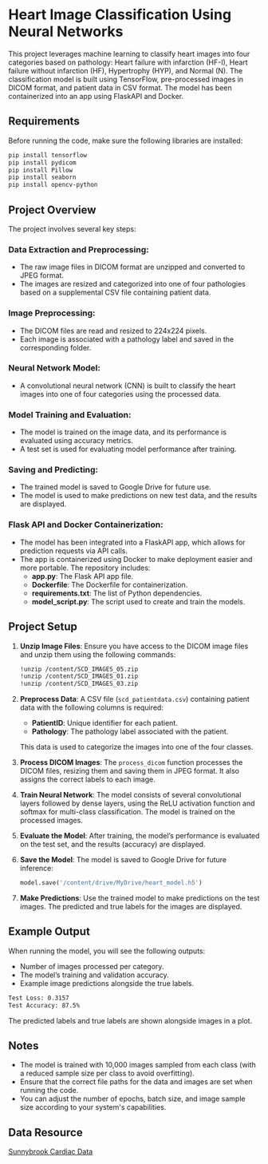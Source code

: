 
# Heart Image Classification Using Neural Networks

This project leverages machine learning to classify heart images into four categories based on pathology: Heart failure with infarction (HF-I), Heart failure without infarction (HF), Hypertrophy (HYP), and Normal (N). The classification model is built using TensorFlow, pre-processed images in DICOM format, and patient data in CSV format. The model has been containerized into an app using FlaskAPI and Docker.

## Requirements
Before running the code, make sure the following libraries are installed:

```bash
pip install tensorflow
pip install pydicom
pip install Pillow
pip install seaborn
pip install opencv-python
```

## Project Overview
The project involves several key steps:

### Data Extraction and Preprocessing:
- The raw image files in DICOM format are unzipped and converted to JPEG format.
- The images are resized and categorized into one of four pathologies based on a supplemental CSV file containing patient data.

### Image Preprocessing:
- The DICOM files are read and resized to 224x224 pixels.
- Each image is associated with a pathology label and saved in the corresponding folder.

### Neural Network Model:
- A convolutional neural network (CNN) is built to classify the heart images into one of four categories using the processed data.

### Model Training and Evaluation:
- The model is trained on the image data, and its performance is evaluated using accuracy metrics.
- A test set is used for evaluating model performance after training.

### Saving and Predicting:
- The trained model is saved to Google Drive for future use.
- The model is used to make predictions on new test data, and the results are displayed.

### Flask API and Docker Containerization:
- The model has been integrated into a FlaskAPI app, which allows for prediction requests via API calls.
- The app is containerized using Docker to make deployment easier and more portable. The repository includes:
  - **app.py**: The Flask API app file.
  - **Dockerfile**: The Dockerfile for containerization.
  - **requirements.txt**: The list of Python dependencies.
  - **model_script.py**: The script used to create and train the models.

## Project Setup

1. **Unzip Image Files**: Ensure you have access to the DICOM image files and unzip them using the following commands:
   
   ```bash
   !unzip /content/SCD_IMAGES_05.zip
   !unzip /content/SCD_IMAGES_01.zip
   !unzip /content/SCD_IMAGES_03.zip
   ```

2. **Preprocess Data**: A CSV file (`scd_patientdata.csv`) containing patient data with the following columns is required:
   - **PatientID**: Unique identifier for each patient.
   - **Pathology**: The pathology label associated with the patient.
   
   This data is used to categorize the images into one of the four classes.

3. **Process DICOM Images**: The `process_dicom` function processes the DICOM files, resizing them and saving them in JPEG format. It also assigns the correct labels to each image.

4. **Train Neural Network**: The model consists of several convolutional layers followed by dense layers, using the ReLU activation function and softmax for multi-class classification. The model is trained on the processed images.

5. **Evaluate the Model**: After training, the model’s performance is evaluated on the test set, and the results (accuracy) are displayed.

6. **Save the Model**: The model is saved to Google Drive for future inference:

   ```python
   model.save('/content/drive/MyDrive/heart_model.h5')
   ```

7. **Make Predictions**: Use the trained model to make predictions on the test images. The predicted and true labels for the images are displayed.

## Example Output
When running the model, you will see the following outputs:
- Number of images processed per category.
- The model’s training and validation accuracy.
- Example image predictions alongside the true labels.

```bash
Test Loss: 0.3157
Test Accuracy: 87.5%
```

The predicted labels and true labels are shown alongside images in a plot.

## Notes
- The model is trained with 10,000 images sampled from each class (with a reduced sample size per class to avoid overfitting).
- Ensure that the correct file paths for the data and images are set when running the code.
- You can adjust the number of epochs, batch size, and image sample size according to your system's capabilities.

## Data Resource
[Sunnybrook Cardiac Data](https://www.cardiacatlas.org/sunnybrook-cardiac-data/)
